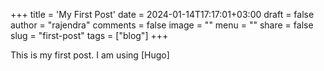 +++
title = 'My First Post'
date = 2024-01-14T17:17:01+03:00
draft = false
author = "rajendra"
comments = false
image = ""
menu = ""
share = false
slug = "first-post"
tags = ["blog"]
+++

This is my first post. I am using [Hugo]
